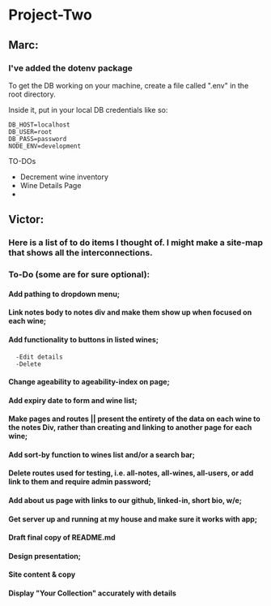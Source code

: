 # Project-Two

## Marc:

### I've added the dotenv package

To get the DB working on your machine, create a file called ".env" in the root directory.

Inside it, put in your local DB credentials like so:

```
DB_HOST=localhost
DB_USER=root
DB_PASS=password
NODE_ENV=development
```

TO-DOs

-   Decrement wine inventory
-   Wine Details Page
-

## Victor:

### Here is a list of to do items I thought of. I might make a site-map that shows all the interconnections.

### To-Do (some are for sure optional):

#### Add pathing to dropdown menu;

#### Link notes body to notes div and make them show up when focused on each wine;

#### Add functionality to buttons in listed wines;

      -Edit details
      -Delete

#### Change ageability to ageability-index on page;

#### Add expiry date to form and wine list;

#### Make pages and routes || present the entirety of the data on each wine to the notes Div, rather than creating and linking to another page for each wine;

#### Add sort-by function to wines list and/or a search bar;

#### Delete routes used for testing, i.e. all-notes, all-wines, all-users, or add link to them and require admin password;

#### Add about us page with links to our github, linked-in, short bio, w/e;

#### Get server up and running at my house and make sure it works with app;

#### Draft final copy of README.md

#### Design presentation;

#### Site content & copy

#### Display "Your Collection" accurately with details
